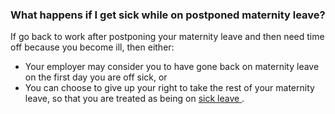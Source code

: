 ###  **What happens if I get sick while on postponed maternity leave?**

If go back to work after postponing your maternity leave and then need time
off because you become ill, then either:

  * Your employer may consider you to have gone back on maternity leave on the first day you are off sick, or 
  * You can choose to give up your right to take the rest of your maternity leave, so that you are treated as being on [ sick leave ](/en/employment/employment-rights-and-conditions/leave-and-holidays/sick-leave-and-sick-pay/) . 
